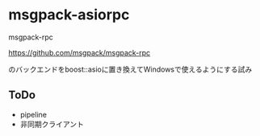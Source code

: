 msgpack-asiorpc
===============
msgpack-rpc

https://github.com/msgpack/msgpack-rpc

のバックエンドをboost::asioに置き換えてWindowsで使えるようにする試み

ToDo
----
* pipeline
* 非同期クライアント

